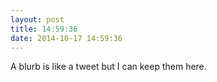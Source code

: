 ```yaml
---
layout: post
title: 14:59:36
date: 2014-10-17 14:59:36
---
```

A blurb is like a tweet but I can keep them here.